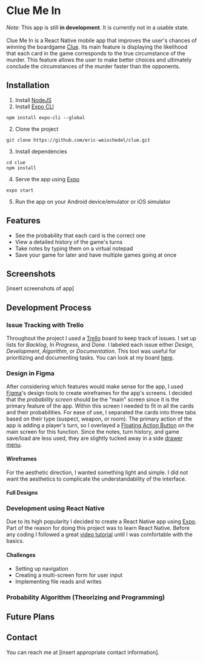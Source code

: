 # Clue Me In #
*Note:* This app is still **in development**. It is currently not in a usable state. <br><br>
Clue Me In is a React Native mobile app that improves the user's chances of winning the boardgame [Clue](https://en.wikipedia.org/wiki/Cluedo). Its main feature is displaying the likelihood that each card in the game corresponds to the true circumstance of the murder. This feature allows the user to make better choices and ultimately conclude the circumstances of the murder faster than the opponents.
## Installation ##
1. Install [NodeJS](https://nodejs.org/en/)
2. Install [Expo CLI](https://docs.expo.io/versions/latest/workflow/expo-cli/)
```
npm install expo-cli --global
```
2. Clone the project
```
git clone https://github.com/eric-weischedel/clue.git
```
3. Install dependencies
```
cd clue
npm install
```
4. Serve the app using [Expo](http://expo.io/)
```
expo start
```
5. Run the app on your Android device/emulator or iOS simulator
## Features ##
- See the probability that each card is the correct one
- View a detailed history of the game's turns
- Take notes by typing them on a virtual notepad 
- Save your game for later and have multiple games going at once
## Screenshots ##
[insert screenshots of app]
## Development Process ##
### Issue Tracking with Trello ###
Throughout the project I used a [Trello](https://trello.com) board to keep track of issues. I set up lists for *Backlog*, *In Progress*, and *Done*. I labeled each issue either *Design*, *Development*, *Algorithm*, or *Documentation*. This tool was useful for prioritizing and documenting tasks. You can look at my board [here](https://google.com).
### Design in Figma ###
After considering which features would make sense for the app, I used [Figma](https://figma.com)'s design tools to create wireframes for the app's screens. I decided that the *probability screen* should be the "main" screen since it is the primary feature of the app. Within this screen I needed to fit in all the cards and their probabilities. For ease of use, I separated the cards into three tabs based on their type (suspect, weapon, or room). The primary action of the app is adding a player's turn, so I overlayed a [Floating Action Button](https://callstack.github.io/react-native-paper/fab.html) on the main screen for this function. Since the notes, turn history, and game save/load are less used, they are slightly tucked away in a side [drawer menu](https://reactnavigation.org/docs/en/drawer-based-navigation.html).
#### Wireframes ####
For the aesthetic direction, I wanted something light and simple. I did not want the aesthetics to complicate the understandability of the interface.
#### Full Designs ####
### Development using React Native ###
Due to its high popularity I decided to create a React Native app using [Expo](https://expo.io/). Part of the reason for doing this project was to learn React Native. Before any coding I followed a great [video tutorial](https://www.youtube.com/playlist?list=PL4cUxeGkcC9ixPU-QkScoRBVxtPPzVjrQ) until I was comfortable with the basics.
#### Challenges ####
- Setting up navigation
- Creating a multi-screen form for user input
- Implementing file reads and writes

### Probability Algorithm (Theorizing and Programming) ###
## Future Plans ##
## Contact ##
You can reach me at [insert appropriate contact information].
